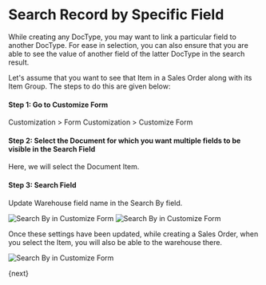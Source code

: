 <!-- add-breadcrumbs -->
# Search Record by Specific Field

While creating any DocType, you may want to link a particular field to another DocType. For ease in selection, you can also ensure that you are able to see the value of another field of the latter DocType in the search result. 

Let's assume that you want to see that Item in a Sales Order along with its Item Group. The steps to do this are given below:

#### Step 1: Go to Customize Form

Customization > Form Customization > Customize Form

#### Step 2: Select the Document for which you want multiple fields to be visible in the Search Field

Here, we will select the Document Item.

#### Step 3:  Search Field

Update Warehouse field name in the Search By field.

<img alt="Search By in Customize Form" class="screenshot" src="{{docs_base_url}}/assets/img/customize/customize-search-record-1.png">

<img alt="Search By in Customize Form" class="screenshot" src="{{docs_base_url}}/assets/img/customize/customize-search-record-2.png">

Once these settings have been updated, while creating a Sales Order, when you select the Item, you will also be able to the warehouse there.

<img alt="Search By in Customize Form" class="screenshot" src="{{docs_base_url}}/assets/img/customize/customize-search-record-3.png">

{next}

<!-- markdown -->
